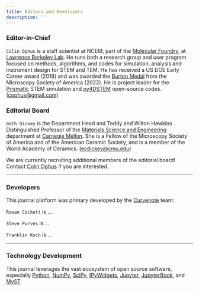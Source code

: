 ```yaml
---
title: Editors and Developers
description: ''
---
```



### Editor-in-Chief

`Colin Ophus` is a staff scientist at NCEM, part of the [Molecular Foundry](https://foundry.lbl.gov/), at [Lawrence Berkeley Lab](https://www.lbl.gov/). He runs both a research group and user program focused on methods, algorithms, and codes for simulation, analysis and instrument design for STEM and TEM. He has received a US DOE Early Career award (2018) and was awarded the [Burton Medal](https://www.microscopy.org/awards/bios/burton_physical_2022.cfm) from the Microscopy Society of America (2022). He is project leader for the [Prismatic](https://prism-em.com/) STEM simulation and [py4DSTEM](https://github.com/py4dstem/py4DSTEM) open-source codes. (cophus@gmail.com)


### Editorial Board


`Beth Dickey` is the Department Head and Teddy and Wilton Hawkins Distinguished Professor of the [Materials Science and Engineering](https://www.mse.engineering.cmu.edu/index.html) department at [Carnegie Mellon](https://www.cmu.edu/). She is a Fellow of the Microscopy Society of America and of the American Ceramic Society, and is a member of the World Academy of Ceramics. (ecdickey@cmu.edu)

We are currently recruiting additional members of the editorial board!  Contact [Colin Ophus](mailto:cophus@gmail.com) if you are interested.

---
### Developers

This journal platform was primary developed by the [Curvenote](https://curvenote.com/mission) team:

`Rowan Cockett` is ...

`Steve Purves` is ...

`Franklin Koch` is ...


---
### Technology Development

This journal leverages the vast ecosystem of open source software, especially [Python](https://www.python.org/), [NumPy](https://numpy.org/), [SciPy](https://scipy.org/), [IPyWidgets](https://ipywidgets.readthedocs.io/en/stable/), [Jupyter](https://jupyter.org/), [JupyterBook](https://jupyterbook.org/en/stable/intro.html), and [MyST](https://jupyterbook.org/en/stable/content/myst.html).


